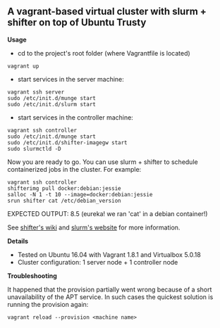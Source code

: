 A vagrant-based virtual cluster with slurm + shifter on top of Ubuntu Trusty
-------------------------

**Usage**
- cd to the project's root folder (where Vagrantfile is located)
```shell
vagrant up
```
- start services in the server machine:
```shell
vagrant ssh server
sudo /etc/init.d/munge start
sudo /etc/init.d/slurm start
```
- start services in the controller machine:
```shell
vagrant ssh controller
sudo /etc/init.d/munge start
sudo /etc/init.d/shifter-imagegw start
sudo slurmctld -D
```

Now you are ready to go. You can use slurm + shifter to schedule containerized jobs in the cluster. For example:
```shell
vagrant ssh controller
shifterimg pull docker:debian:jessie
salloc -N 1 -t 10 --image=docker:debian:jessie
srun shifter cat /etc/debian_version
```
EXPECTED OUTPUT: 8.5 (eureka! we ran 'cat' in a debian container!)

See [shifter's wiki](https://github.com/nersc/shifter/wiki) and [slurm's website](http://slurm.schedmd.com) for more information.

**Details**
- Tested on Ubuntu 16.04 with Vagrant 1.8.1 and Virtualbox 5.0.18
- Cluster configuration: 1 server node + 1 controller node


**Troubleshooting**

It happened that the provision partially went wrong because of a short unavailability of the APT service. In such cases the quickest solution is running the provision again:
```shell
vagrant reload --provision <machine name>
```
